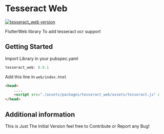 # Tesseract Web

[![tesseract_web version](https://img.shields.io/pub/v/tesseract_web?label=tesseract_web)](https://pub.dev/packages/tesseract_web)

FlutterWeb library To add tesseract ocr support

## Getting Started

Import Library in your pubspec.yaml

```dart
tesseract_web: 0.0.1
```

Add this line in `web/index.html`

```html
<head>
    ....
    <script src="./assets/packages/tesseract_web/assets/tesseract.js" defer></script>
</head>
```

## Additional information

This is Just The Initial Version feel free to Contribute or Report any Bug!
